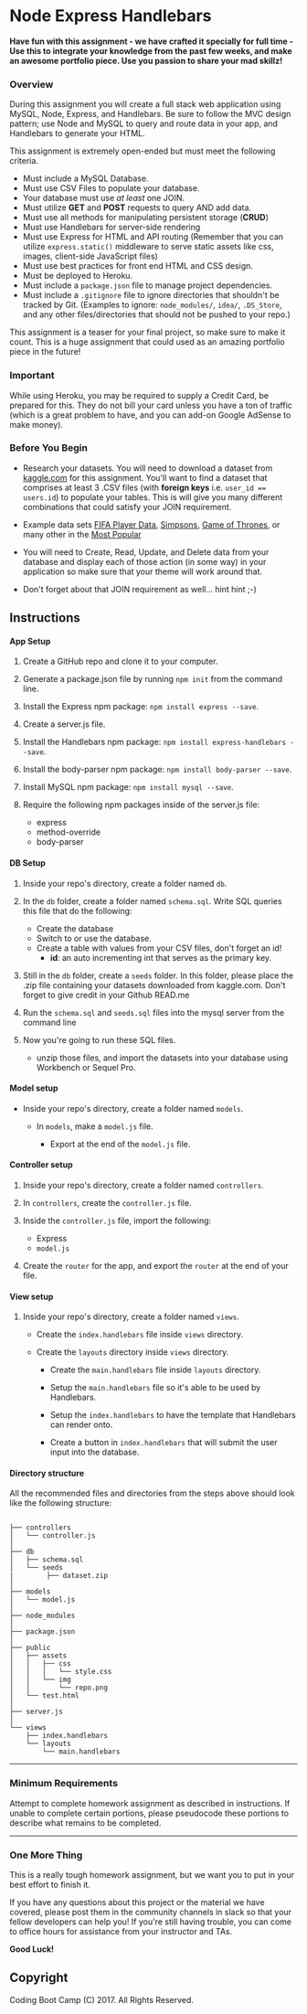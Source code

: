 # Node Express Handlebars

**Have fun with this assignment - we have crafted it specially for full time - Use this to integrate your knowledge from the past few weeks, and make an awesome portfolio piece. Use you passion to share your mad skillz!**

### Overview

During this assignment you will create a full stack web application using MySQL, Node, Express, and Handlebars. Be sure to follow the MVC design pattern; use Node and MySQL to query and route data in your app, and Handlebars to generate your HTML.

This assignment is extremely open-ended but must meet the following criteria.
* Must include a MySQL Database.
* Must use CSV Files to populate your database.
* Your database must use _at least_ one JOIN.
* Must utilize **GET** and **POST** requests to query AND add data.
* Must use all methods for manipulating persistent storage (**CRUD**)
* Must use Handlebars for server-side rendering
* Must use Express for HTML and API routing (Remember that you can utilize `express.static()` middleware to serve static assets like css, images, client-side JavaScript files) 
* Must use best practices for front end HTML and CSS design.
* Must be deployed to Heroku.
* Must include a `package.json` file to manage project dependencies.
* Must include a `.gitignore` file to ignore directories that shouldn't be tracked by Git. (Examples to ignore: `node_modules/`, `idea/`, `.DS_Store`, and any other files/directories that should not be pushed to your repo.)

This assignment is a teaser for your final project, so make sure to make it count. This is a huge assignment that could used as an amazing portfolio piece in the future!

### Important

While using Heroku, you may be required to supply a Credit Card, be prepared for this. They do not bill your card unless you have a ton of traffic (which is a great problem to have, and you can add-on Google AdSense to make money).

### Before You Begin

* Research your datasets. You will need to download a dataset from [kaggle.com](kaggle.com) for this assignment. You'll want to find a dataset that comprises at least 3 .CSV files (with **foreign keys** i.e. `user_id == users.id`) to populate your tables. This is will give you many different combinations that could satisfy your JOIN requirement.

* Example data sets [FIFA Player Data](https://www.kaggle.com/artimous/complete-fifa-2017-player-dataset-global), [Simpsons](https://www.kaggle.com/wcukierski/the-simpsons-by-the-data), [Game of Thrones](https://www.kaggle.com/mylesoneill/game-of-thrones), or many other in the [Most Popular](https://www.kaggle.com/datasets)

* You will need to Create, Read, Update, and Delete data from your database and display each of those action (in some way) in your application so make sure that your theme will work around that.

* Don't forget about that JOIN requirement as well... hint hint ;-)

## Instructions

#### App Setup

1. Create a GitHub repo and clone it to your computer.

2. Generate a package.json file by running `npm init` from the command line.

3. Install the Express npm package: `npm install express --save`.

4. Create a server.js file.

5. Install the Handlebars npm package: `npm install express-handlebars --save`.

6. Install the body-parser npm package: `npm install body-parser --save`.

7. Install MySQL npm package: `npm install mysql --save`.

8. Require the following npm packages inside of the server.js file:
   * express
   * method-override
   * body-parser

#### DB Setup

1. Inside your repo's directory, create a folder named `db`.

2. In the `db` folder, create a folder named `schema.sql`. Write SQL queries this file that do the following:

   * Create the database
   * Switch to or use the database.
   * Create a table with values from your CSV files, don't forget an id!
     * **id**: an auto incrementing int that serves as the primary key.

3. Still in the `db` folder, create a `seeds` folder. In this folder, please place the .zip file containing your datasets downloaded from kaggle.com. Don't forget to give credit in your Github READ.me

4. Run the `schema.sql` and `seeds.sql` files into the mysql server from the command line

5. Now you're going to run these SQL files.

   * unzip those files, and import the datasets into your database using Workbench or Sequel Pro.

#### Model setup

* Inside your repo's directory, create a folder named `models`.

  * In `models`, make a `model.js` file.

    * Export at the end of the `model.js` file.

#### Controller setup

1. Inside your repo's directory, create a folder named `controllers`.

2. In `controllers`, create the `controller.js` file.

3. Inside the `controller.js` file, import the following:

   * Express
   * `model.js`

4. Create the `router` for the app, and export the `router` at the end of your file.

#### View setup

1. Inside your repo's directory, create a folder named `views`.

   * Create the `index.handlebars` file inside `views` directory.

   * Create the `layouts` directory inside `views` directory.

     * Create the `main.handlebars` file inside `layouts` directory.

     * Setup the `main.handlebars` file so it's able to be used by Handlebars.

     * Setup the `index.handlebars` to have the template that Handlebars can render onto.

     * Create a button in `index.handlebars` that will submit the user input into the database.

#### Directory structure

All the recommended files and directories from the steps above should look like the following structure:

```

├── controllers
│   └── controller.js
│
├── db
│   ├── schema.sql
│   └── seeds
|        ├── dataset.zip
│
├── models
│   └── model.js
│ 
├── node_modules
│ 
├── package.json
│
├── public
│   ├── assets
│   │   ├── css
│   │   │   └── style.css
│   │   └── img
│   │       └── repo.png
│   └── test.html
│
├── server.js
│
└── views
    ├── index.handlebars
    └── layouts
        └── main.handlebars
```

- - -

### Minimum Requirements

Attempt to complete homework assignment as described in instructions. If unable to complete certain portions, please pseudocode these portions to describe what remains to be completed.

- - -

### One More Thing

This is a really tough homework assignment, but we want you to put in your best effort to finish it.

If you have any questions about this project or the material we have covered, please post them in the community channels in slack so that your fellow developers can help you! If you're still having trouble, you can come to office hours for assistance from your instructor and TAs.

**Good Luck!**

## Copyright

Coding Boot Camp (C) 2017. All Rights Reserved.
